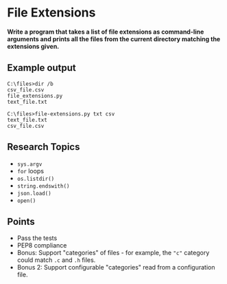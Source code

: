 File Extensions
=============

**Write a program that takes a list of file extensions as command-line arguments and prints all the files from the current directory matching the extensions given.**

Example output
--------------

```
C:\files>dir /b
csv_file.csv
file_extensions.py
text_file.txt
```
```
C:\files>file-extensions.py txt csv
text_file.txt
csv_file.csv
```
Research Topics
---------------
* `sys.argv`
* `for` loops
* `os.listdir()`
* `string.endswith()`
* `json.load()`
* `open()`

Points
------

* Pass the tests
* PEP8 compliance
* Bonus: Support "categories" of files - for example, the `"c"` category could match `.c` and `.h` files.
* Bonus 2: Support configurable "categories" read from a configuration file.
